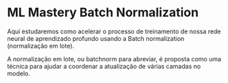 # ML Mastery Batch Normalization

Aqui estudaremos como acelerar o processo de treinamento de nossa rede neural de aprendizado profundo usando a Batch normalization (normalização em lote).

A normalização em lote, ou batchnorm para abreviar, é proposta como uma técnica para ajudar a coordenar a atualização de várias camadas no modelo.
